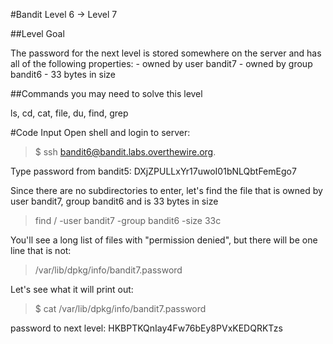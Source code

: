 #Bandit Level 6 → Level 7

##Level Goal

The password for the next level is stored somewhere on the server and has all of the following properties: - owned by user bandit7 - owned by group bandit6 - 33 bytes in size

##Commands you may need to solve this level

ls, cd, cat, file, du, find, grep

#Code Input
Open shell and login to server:
>$ ssh bandit6@bandit.labs.overthewire.org.

Type password from bandit5: DXjZPULLxYr17uwoI01bNLQbtFemEgo7

Since there are no subdirectories to enter, let's find the file that is owned by user bandit7, group bandit6 and is 33 bytes in size
>find / -user bandit7 -group bandit6 -size 33c

You'll see a long list of files with "permission denied", but there will be one line that is not:
>/var/lib/dpkg/info/bandit7.password

Let's see what it will print out: 
>$ cat /var/lib/dpkg/info/bandit7.password

password to next level: HKBPTKQnIay4Fw76bEy8PVxKEDQRKTzs

